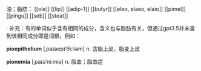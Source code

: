 
油；脂肪：
[[ole]]
[[lip]]
[[adip-1]]
[[butyr]]
[[eleo, elaeo, elaio]]
[[pimel]]
[[pingu]]
[[seb]]
[[steat]]

· 补充：有的单词似乎含有相同的成分，含义也与脂肪有关，但通过gpt3.5并未查到该相同成分即是词根，例如：

<span class="vocabulary">**pioepithelium**</span> [ˌpaɪəepɪˈθi:liəm] n. 含脂上皮，脂变上皮

<span class="vocabulary">**pionemia**</span> [ˌpaɪəˈni:miə] n. 脂血；脂血症

